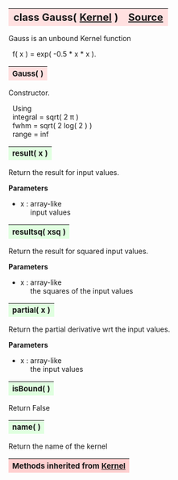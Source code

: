 ---
---
<br><br>

<a name="Gauss"></a>
<table><thead style="background-color:#FFE0E0; width:100%; font-size:20px"><tr><th style="text-align:left">
<strong>class Gauss(</strong> <a href="./Kernel.html">Kernel</a> )</th><th style="text-align:right"><a href=https://github.com/dokester/BayesicFitting/blob/master/BayesicFitting/source/kernels/Gauss.py target=_blank>Source</a></th></tr></thead></table>

Gauss is an unbound Kernel function

&nbsp; f( x ) = exp( -0.5 * x * x ).


<a name="Gauss"></a>
<table><thead style="background-color:#FFE0E0; width:100%; font-size:15px"><tr><th style="text-align:left">
<strong>Gauss(</strong> ) 
</th></tr></thead></table>

Constructor.

&nbsp; Using
<br>&nbsp; integral = sqrt( 2 &pi; )
<br>&nbsp; fwhm = sqrt( 2 log( 2 ) )
<br>&nbsp; range = inf

<a name="result"></a>
<table><thead style="background-color:#E0FFE0; width:100%; font-size:15px"><tr><th style="text-align:left">
<strong>result(</strong> x )
</th></tr></thead></table>
Return the result for input values.

<b>Parameters</b>

* x  :  array-like
<br>&nbsp;&nbsp;&nbsp;&nbsp; input values

<a name="resultsq"></a>
<table><thead style="background-color:#E0FFE0; width:100%; font-size:15px"><tr><th style="text-align:left">
<strong>resultsq(</strong> xsq )
</th></tr></thead></table>
Return the result for squared input values.   

<b>Parameters</b>

* x  :  array-like
<br>&nbsp;&nbsp;&nbsp;&nbsp; the squares of the input values                                     

<a name="partial"></a>
<table><thead style="background-color:#E0FFE0; width:100%; font-size:15px"><tr><th style="text-align:left">
<strong>partial(</strong> x )
</th></tr></thead></table>
Return the partial derivative wrt the input values.

<b>Parameters</b>

* x  :  array-like
<br>&nbsp;&nbsp;&nbsp;&nbsp; the input values

<a name="isBound"></a>
<table><thead style="background-color:#E0FFE0; width:100%; font-size:15px"><tr><th style="text-align:left">
<strong>isBound(</strong> )
</th></tr></thead></table>

Return False 
<a name="name"></a>
<table><thead style="background-color:#E0FFE0; width:100%; font-size:15px"><tr><th style="text-align:left">
<strong>name(</strong> )
</th></tr></thead></table>

Return the name of the kernel 
<table><thead style="background-color:#FFD0D0; width:100%; font-size:15px"><tr><th style="text-align:left">
<strong>Methods inherited from</strong> <a href="./Kernel.html">Kernel</a></th></tr></thead></table>


